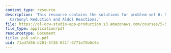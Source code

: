 ```yaml
---
content_type: resource
description: 'This resource contains the solutions for problem set 6: Stereocontrolled
  Carbonyl Reduction and Aldol Reactions.'
file: https://ol-ocw-studio-app-production.s3.amazonaws.com/courses/5-512-synthetic-organic-chemistry-ii-spring-2005/71ad7d56d2015f36041f6771e75b0c9a_ps6_soln.pdf
file_type: application/pdf
resourcetype: Document
title: ps6_soln.pdf
uid: 71ad7d56-d201-5f36-041f-6771e75b0c9a
---
```

